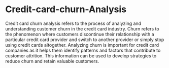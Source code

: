 # Credit-card-churn-Analysis
Credit card churn analysis refers to the process of analyzing and understanding customer churn in the credit card industry. Churn refers to the phenomenon where customers discontinue their relationship with a particular credit card provider and switch to another provider or simply stop using credit cards altogether. Analyzing churn is important for credit card companies as it helps them identify patterns and factors that contribute to customer attrition. This information can be used to develop strategies to reduce churn and retain valuable customers.
